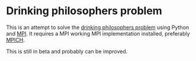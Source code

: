 # Drinking philosophers problem

This is an attempt to solve the [drinking philosophers problem](http://www.cs.utexas.edu/~misra/scannedPdf.dir/DrinkingPhil.pdf) using Python and [MPI](http://en.wikipedia.org/wiki/Message_Passing_Interface). It requires a MPI working MPI implementation installed, preferably [MPICH](http://www.mpich.org/).

This is still in beta and probably can be improved. 